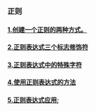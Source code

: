 ### 正则

#### [1.创建一个正则的两种方式。](./1.init.md)

#### [2.正则表达式三个标志修饰符](./2.modifier.md)

#### [3.正则表达式中的特殊字符](./3.specialCharacter.md)

#### [4.使用正则表达式的方法](./4.function.md)

#### [5.正则表达式应用](./5.use.md);
